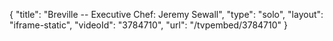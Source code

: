 {
    "title": "Breville -- Executive Chef: Jeremy Sewall",
    "type": "solo",
    "layout": "iframe-static",
    "videoId": "3784710",
    "url": "\/tvpembed\/3784710"
}